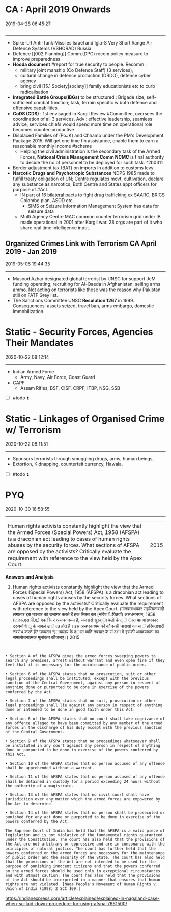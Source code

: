 # CA : April 2019 Onwards

2019-04-28 06:45:27

```toc
```

---

- Spike-LR Anti-Tank Missiles Israel and Igla-S Very Short Range Air Defence Systems (VSHORAD) Russia
- Defence [[002 Planning]] Comm.(DPC) recom policy measure to improve preparedness
 - **Hooda document** #report for true security to people. Recomm :
	- military joint manship (Co Defence Staff) (3 services),
	- cultural change in defence production (DRDO), defence cyber agency
	- bring civil [[5.1 Society|society]] family educationists etc to curb radicalisation
- **Integrated Battle Groups(IBGs)** to be structured : Brigade size, self-sufficient combat function; task, terrain specific w both defence and offensive capabilities.
- **CoDS (CDS)** : 1st envisaged in Kargil Review #Committee, oversees the coordination of all 3 services. Adv : effective leadership, seamless advice, services chiefs would spend more time on operational role becomes counter-productive
- Displaced Families of (PoJK) and Chhamb under the PM's Development Package 2015. Will get one time fin assistance, enable them to earn a reasonable monthly income #scheme
  - Helping the civil administration is the secondary task of the Armed Forces, **National Crisis Management Comm NCMC** is final authority to decide the no of personnel to be deployed for such task. ^2b0311
- Border adjustment tax (BAT) on imports in addition to customs levy
- **Narcotic Drugs and Psychotropic Substances** NDPS 1985 made to fulfill treaty obligation of UN; Centre regulates movt, cultivation, declare any substance as narcotics; Both Centre and States appt officers for purpose of #Act.
  - IN part of 16 bilateral pacts to fight drug trafficking ex SAARC, BRICS Colombo plan, ASOD etc.
	  - SIMS or Seizure Information Management System has data for seizure data
  - Multi Agency Centre MAC common counter terrorism grid under IB made operational in 2001 after Kargil war. 28 orgs are part of it who share real time intelligence input.

## Organized Crimes Link with Terrorism CA April 2019 - Jan 2019

2019-05-06 19:44:35

---

- Masood Azhar designated global terrorist by UNSC for support JeM funding operating, recruiting for Al-Qaeda in Afghanistan, selling arms ammo. Not acting on terrorists like these was the reason why Pakistan still on FATF Grey list.
- The Sanctions Committee UNSC **Resolution 1267** in 1999. Consequences: assets seized, travel ban, arms embargo, domestic immobilization.

# Static - Security Forces, Agencies Their Mandates

2020-10-22 08:12:14

---

- Indian Armed Force
    - Army, Navy, Air Force, Coast Guard
- CAPF
    - Assam Rifles, BSF, CISF, CRPF, ITBP, NSG, SSB

- [ ] #todo ⏫

# Static - Linkages of Organised Crime w/ Terrorism

2020-10-22 08:11:51

---

- Sponsors terrorists through smuggling drugs, arms, human beings,
- Extortion, Kidnapping, counterfeit currency, Hawala,

- [ ] #todo ⏫

# PYQ

2020-10-30 16:58:55

---

|                                                                                                                                                                                                                                                                                                                                              |      |
|----------------------------------------------------------------------------------------------------------------------------------------------------------------------------------------------------------------------------------------------------------------------------------------------------------------------------------------------|------|
| Human rights activists constantly highlight the view that the Armed Forces (Special Powers) Act, 1958 (AFSPA) is a draconian act leading to cases of human rights abuses by the security forces. What sections of AFSPA are opposed by the activists? Critically evaluate the requirement with reference to the view held by the Apex Court. | 2015 |

**Answers and Analysis**

1. Human rights activists constantly highlight the view that the Armed Forces (Special Powers) Act, 1958 (AFSPA) is a draconian act leading to cases of human rights abuses by the security forces. What sections of AFSPA are opposed by the activists? Critically evaluate the requirement with reference to the view held by the Apex Court. (मानवासधकार सहरियतावादी लगातार इस नवचार को उजागर करते हैं हक सिस्त बल (नविेष िक्तियाँ) असधननयम, 1958 (ए.एफ.एस.पी.ए.) एक रिू र असधननयम है, जजससे सुरक्ा बलो के द् ं ारा मानवासधकार दरुपयोगो ु के मामले उ ं त्न्न होते हैं। इस असधननयम की कौन-सी धाराओ का स ं हरियतावादी नवरोध करते हैं? उच्चतम न्ायालय के द्ारा व्यति नवचार के सं दभ्भ में इसकी आवश्यकता का समालोचनात्मक मूलांकन कीजजए।) 2015

```ad-Answer


• Section 4 of the AFSPA gives the armed forces sweeping powers to search any premises, arrest without warrant and even open fire if they feel that it is necessary for the maintenance of public order.

• Section 6 of the AFSPA states that no prosecution, suit or other legal proceedings shall be instituted, except with the previous sanction of the Central Government, against any person in respect of anything done or purported to be done in exercise of the powers conferred by the Act.

• Section 7 of the AFSPA states that no suit, prosecution or other legal proceedings shall lie against any person in respect of anything done or intended to be done in good faith under this Act.

• Section 8 of the AFSPA states that no court shall take cognizance of any offence alleged to have been committed by any member of the armed forces in the discharge of his duty except with the previous sanction of the Central Government.

• Section 9 of the AFSPA states that no proceedings whatsoever shall be instituted in any court against any person in respect of anything done or purported to be done in exercise of the powers conferred by this Act.

• Section 10 of the AFSPA states that no person accused of any offence shall be apprehended without a warrant.

• Section 11 of the AFSPA states that no person accused of any offence shall be detained in custody for a period exceeding 24 hours without the authority of a magistrate.

• Section 13 of the AFSPA states that no civil court shall have jurisdiction over any matter which the armed forces are empowered by the Act to determine.

• Section 14 of the AFSPA states that no person shall be prosecuted or punished for any act done or purported to be done in exercise of the powers conferred by the Act.

The Supreme Court of India has held that the AFSPA is a valid piece of legislation and is not violative of the fundamental rights guaranteed under the Constitution. The court has also held that the provisions of the Act are not arbitrary or oppressive and are in consonance with the principles of natural justice. The court has further held that the powers conferred on the armed forces are necessary for the maintenance of public order and the security of the State. The court has also held that the provisions of the Act are not intended to be used for the purpose of punishing innocent citizens and that the powers conferred on the armed forces should be used only in exceptional circumstances and with utmost caution. The court has also held that the provisions of the Act should be interpreted in a manner that ensures that human rights are not violated. [Naga People's Movement of Human Rights v. Union of India (1998) 2 SCC 109.]

```

<https://indianexpress.com/article/explained/explained-in-nagaland-case-when-sc-laid-down-procedure-for-using-afspa-7661500/>
